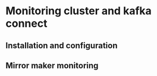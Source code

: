 # Monitoring cluster and kafka connect

## Installation and configuration

## Mirror maker monitoring

